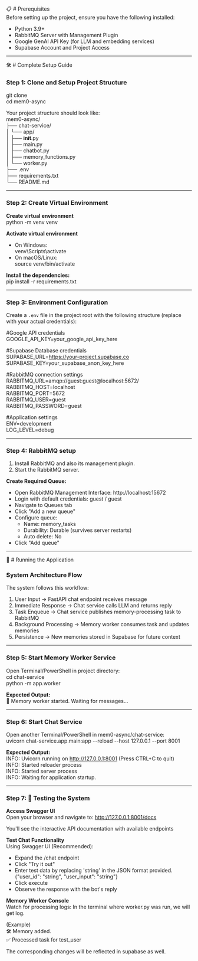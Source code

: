 📋 # Prerequisites  
Before setting up the project, ensure you have the following installed:

- Python 3.9+  
- RabbitMQ Server with Management Plugin  
- Google GenAI API Key (for LLM and embedding services)  
- Supabase Account and Project Access  

---

🛠️ # Complete Setup Guide  

### Step 1: Clone and Setup Project Structure  

git clone <repository-url>  
cd mem0-async  

Your project structure should look like:  
mem0-async/  
├── chat-service/  
│   └── app/  
│       ├── __init__.py  
│       ├── main.py  
│       ├── chatbot.py  
│       ├── memory_functions.py  
│       └── worker.py  
├── .env  
├── requirements.txt  
└── README.md  

---

### Step 2: Create Virtual Environment  

**Create virtual environment**  
python -m venv venv  

**Activate virtual environment**  
- On Windows:  
  venv\Scripts\activate  
- On macOS/Linux:  
  source venv/bin/activate  

**Install the dependencies:**  
pip install -r requirements.txt  

---

### Step 3: Environment Configuration  

Create a `.env` file in the project root with the following structure (replace with your actual credentials):  

#Google API credentials  
GOOGLE_API_KEY=your_google_api_key_here  

#Supabase Database credentials  
SUPABASE_URL=https://your-project.supabase.co  
SUPABASE_KEY=your_supabase_anon_key_here  

#RabbitMQ connection settings  
RABBITMQ_URL=amqp://guest:guest@localhost:5672/  
RABBITMQ_HOST=localhost  
RABBITMQ_PORT=5672  
RABBITMQ_USER=guest  
RABBITMQ_PASSWORD=guest  

#Application settings  
ENV=development  
LOG_LEVEL=debug  

---

### Step 4: RabbitMQ setup  

1. Install RabbitMQ and also its management plugin.  
2. Start the RabbitMQ server.  

**Create Required Queue:**  
- Open RabbitMQ Management Interface: http://localhost:15672  
- Login with default credentials: guest / guest  
- Navigate to Queues tab  
- Click "Add a new queue"  
- Configure queue:  
  - Name: memory_tasks  
  - Durability: Durable (survives server restarts)  
  - Auto delete: No  
- Click "Add queue"  

---

🚀 # Running the Application  

### System Architecture Flow  
The system follows this workflow:  
1) User Input → FastAPI chat endpoint receives message  
2) Immediate Response → Chat service calls LLM and returns reply  
3) Task Enqueue → Chat service publishes memory-processing task to RabbitMQ  
4) Background Processing → Memory worker consumes task and updates memories  
5) Persistence → New memories stored in Supabase for future context  

---

### Step 5: Start Memory Worker Service  

Open Terminal/PowerShell in project directory:  
cd chat-service  
python -m app.worker  

**Expected Output:**  
🔄 Memory worker started. Waiting for messages...

---

### Step 6: Start Chat Service  

Open another Terminal/PowerShell in mem0-async/chat-service:  
uvicorn chat-service.app.main:app --reload --host 127.0.0.1 --port 8001  

**Expected Output:**  
INFO:     Uvicorn running on http://127.0.0.1:8001 (Press CTRL+C to quit)  
INFO:     Started reloader process  
INFO:     Started server process  
INFO:     Waiting for application startup.  

---

### Step 7: 🧪 Testing the System  

**Access Swagger UI**  
Open your browser and navigate to: http://127.0.0.1:8001/docs  

You'll see the interactive API documentation with available endpoints  

**Test Chat Functionality**  
Using Swagger UI (Recommended):  
- Expand the /chat endpoint  
- Click "Try it out"  
- Enter test data by replacing 'string' in the JSON format provided.  
  {"user_id": "string", "user_input": "string"}  
- Click execute  
- Observe the response with the bot's reply  

**Memory Worker Console**  
Watch for processing logs: In the terminal where worker.py was run, we will get log.  

(Example)  
🛠️ Memory added.  
✅ Processed task for test_user  

The corresponding changes will be reflected in supabase as well.
